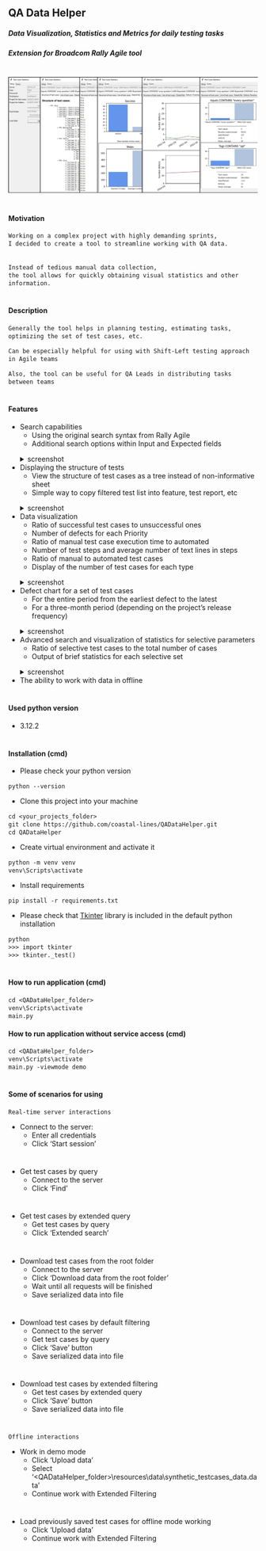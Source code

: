 <h2 class="code-line" data-line-start="0" data-line-end="1"><a id="QA_Data_Helper_0"></a>QA Data Helper</h2>
<h5 class="code-line" data-line-start="1" data-line-end="2"><a id="Data_Visualization_Statistics_and_Metrics_for_daily_testing_tasks_1"></a>Data Visualization, Statistics and Metrics for daily testing tasks</h5>
<h5 class="code-line" data-line-start="2" data-line-end="3"><a id="Extension_for_Broadcom_Rally_Agile_tool_2"></a>Extension for Broadcom Rally Agile tool</h5>
<h1 class="code-line" data-line-start="3" data-line-end="4"><a id="_3"></a></h1>
<p class="has-line-data" data-line-start="6" data-line-end="7"><img src="https://github.com/coastal-lines/QADataHelper/blob/master/resources/data/doc/main_scr.jpg?raw=true" alt="image"></p>

<h1 class="code-line" data-line-start="8" data-line-end="9"><a id="_8"></a></h1>
<h4 class="code-line" data-line-start="11" data-line-end="12"><a id="Description_11"></a>Motivation</h4>
<pre>
<code class="has-line-data" data-line-start="127" data-line-end="129" class="language-sh">Working on a complex project with highly demanding sprints, 
I decided to create a tool to streamline working with QA data.
<br>
Instead of tedious manual data collection, 
the tool allows for quickly obtaining visual statistics and other information.</code>
</pre>


<h1 class="code-line" data-line-start="8" data-line-end="9"><a id="_8"></a></h1>
<h4 class="code-line" data-line-start="11" data-line-end="12"><a id="Description_11"></a>Description</h4>
<pre>
<code class="has-line-data" data-line-start="127" data-line-end="129" class="language-sh">Generally the tool helps in planning testing, estimating tasks, optimizing the set of test cases, etc.</code>
</pre>
<pre>
<code class="has-line-data" data-line-start="127" data-line-end="129" class="language-sh">Can be especially helpful for using with Shift-Left testing approach in Agile teams</code>
</pre>
<pre>
<code class="has-line-data" data-line-start="127" data-line-end="129" class="language-sh">Also, the tool can be useful for QA Leads in distributing tasks between teams</code>
</pre>
<h1 class="code-line" data-line-start="14" data-line-end="15"><a id="_14"></a></h1>
<h4 class="code-line" data-line-start="19" data-line-end="20"><a id="Features_19"></a>Features</h4>
<ul>
<li class="has-line-data" data-line-start="20" data-line-end="23">Search capabilities
<ul>
<li class="has-line-data" data-line-start="21" data-line-end="22">Using the original search syntax from Rally Agile</li>
<li class="has-line-data" data-line-start="22" data-line-end="23">Additional search options within Input and Expected fields</li>
</ul>
<p>
<details>
  <summary>screenshot</summary>

  ![query](https://github.com/coastal-lines/QADataHelper/blob/master/resources/data/doc/query_scr.jpg)
</details>
</li>
<li class="has-line-data" data-line-start="23" data-line-end="26">Displaying the structure of tests
<ul>
<li class="has-line-data" data-line-start="24" data-line-end="25">View the structure of test cases as a tree instead of non-informative sheet</li>
<li class="has-line-data" data-line-start="25" data-line-end="26">Simple way to copy filtered test list into feature, test report, etc</li>
</ul>
<p>
<details>
  <summary>screenshot</summary>

  ![structures_scr](https://github.com/coastal-lines/QADataHelper/blob/master/resources/data/doc/structures_scr.jpg)
</details>
</li>
<li class="has-line-data" data-line-start="26" data-line-end="33">Data visualization
<ul>
<li class="has-line-data" data-line-start="27" data-line-end="28">Ratio of successful test cases to unsuccessful ones</li>
<li class="has-line-data" data-line-start="28" data-line-end="29">Number of defects for each Priority</li>
<li class="has-line-data" data-line-start="29" data-line-end="30">Ratio of manual test case execution time to automated</li>
<li class="has-line-data" data-line-start="30" data-line-end="31">Number of test steps and average number of text lines in steps</li>
<li class="has-line-data" data-line-start="31" data-line-end="32">Ratio of manual to automated test cases</li>
<li class="has-line-data" data-line-start="32" data-line-end="33">Display of the number of test cases for each type</li>
</ul>
<p>
<details>
  <summary>screenshot</summary>

  ![details_scr](https://github.com/coastal-lines/QADataHelper/blob/master/resources/data/doc/details_scr.jpg)
</details>
</li>
<li class="has-line-data" data-line-start="33" data-line-end="36">Defect chart for a set of test cases
<ul>
<li class="has-line-data" data-line-start="34" data-line-end="35">For the entire period from the earliest defect to the latest</li>
<li class="has-line-data" data-line-start="35" data-line-end="36">For a three-month period (depending on the project’s release frequency)</li>
</ul>
<p>
<details>
  <summary>screenshot</summary>

  ![timeline_scr](https://github.com/coastal-lines/QADataHelper/blob/master/resources/data/doc/timeline_scr.jpg)
</details>
</li>
<li class="has-line-data" data-line-start="36" data-line-end="39">Advanced search and visualization of statistics for selective parameters
<ul>
<li class="has-line-data" data-line-start="37" data-line-end="38">Ratio of selective test cases to the total number of cases</li>
<li class="has-line-data" data-line-start="38" data-line-end="39">Output of brief statistics for each selective set</li>
</ul>
<p>
<details>
  <summary>screenshot</summary>

  ![ext_details_scr](https://github.com/coastal-lines/QADataHelper/blob/master/resources/data/doc/ext_details_scr.jpg)
</details>
</li>
<li class="has-line-data" data-line-start="39" data-line-end="41">The ability to work with data in offline</li>
</ul>
<h1 class="code-line" data-line-start="41" data-line-end="42"><a id="_41"></a></h1>
<h4 class="code-line" data-line-start="43" data-line-end="44"><a id="Used_python_version_43"></a>Used python version</h4>
<ul>
<li class="has-line-data" data-line-start="44" data-line-end="46">3.12.2</li>
</ul>
<h1 class="code-line" data-line-start="46" data-line-end="47"><a id="_46"></a></h1>
<h4 class="code-line" data-line-start="48" data-line-end="49"><a id="Installation_cmd_48"></a>Installation (cmd)</h4>
<ul>
<li class="has-line-data" data-line-start="49" data-line-end="50">Please check your python version</li>
</ul>
<pre><code class="has-line-data" data-line-start="51" data-line-end="53" class="language-sh">python --version
</code></pre>
<ul>
<li class="has-line-data" data-line-start="53" data-line-end="54">Clone this project into your machine</li>
</ul>
<pre><code class="has-line-data" data-line-start="55" data-line-end="59" class="language-sh"><span class="hljs-built_in">cd</span> &lt;your_projects_folder&gt;
git <span class="hljs-built_in">clone</span> https://github.com/coastal-lines/QADataHelper.git
<span class="hljs-built_in">cd</span> QADataHelper
</code></pre>
<ul>
<li class="has-line-data" data-line-start="59" data-line-end="60">Create virtual environment and activate it</li>
</ul>
<pre><code class="has-line-data" data-line-start="61" data-line-end="64" class="language-sh">python -m venv venv
venv\Scripts\activate
</code></pre>
<ul>
<li class="has-line-data" data-line-start="64" data-line-end="65">Install requirements</li>
</ul>
<pre><code class="has-line-data" data-line-start="66" data-line-end="68" class="language-sh">pip install -r requirements.txt
</code></pre>
<ul>
<li class="has-line-data" data-line-start="68" data-line-end="69">Please check that <a href="https://tkdocs.com/tutorial/install.html#installwin">Tkinter</a> library is included in the default python installation</li>
</ul>
<pre><code class="has-line-data" data-line-start="70" data-line-end="74" class="language-sh">python
&gt;&gt;&gt; import tkinter
&gt;&gt;&gt; tkinter._<span class="hljs-built_in">test</span>()
</code></pre>
<h1 class="code-line" data-line-start="75" data-line-end="76"><a id="_75"></a></h1>
<h4 class="code-line" data-line-start="77" data-line-end="78"><a id="How_to_run_application_cmd_77"></a>How to run application (cmd)</h4>
<pre><code class="has-line-data" data-line-start="79" data-line-end="83" class="language-sh"><span class="hljs-built_in">cd</span> &lt;QADataHelper_folder&gt;
venv\Scripts\activate
main.py
</code></pre>
<h4 class="code-line" data-line-start="84" data-line-end="85"><a id="How_to_run_application_without_service_access_cmd_84"></a>How to run application without service access (cmd)</h4>
<pre><code class="has-line-data" data-line-start="86" data-line-end="90" class="language-sh"><span class="hljs-built_in">cd</span> &lt;QADataHelper_folder&gt;
venv\Scripts\activate
main.py -viewmode demo
</code></pre>
<h1 class="code-line" data-line-start="91" data-line-end="92"><a id="_91"></a></h1>
<h4 class="code-line" data-line-start="93" data-line-end="94"><a id="Some_of_scenarios_for_using_93"></a>Some of scenarios for using</h4>
<pre><code class="has-line-data" data-line-start="95" data-line-end="97" class="language-sh">Real-time server interactions
</code></pre>
<ul>
<li class="has-line-data" data-line-start="97" data-line-end="100">Connect to the server:
<ul>
<li class="has-line-data" data-line-start="98" data-line-end="99">Enter all credentials</li>
<li class="has-line-data" data-line-start="99" data-line-end="100">Click ‘Start session’</li>
</ul>
</li>
</ul>
<h1 class="code-line" data-line-start="100" data-line-end="101"><a id="_100"></a></h1>
<ul>
<li class="has-line-data" data-line-start="101" data-line-end="104">Get test cases by query
<ul>
<li class="has-line-data" data-line-start="102" data-line-end="103">Connect to the server</li>
<li class="has-line-data" data-line-start="103" data-line-end="104">Click ‘Find’</li>
</ul>
</li>
</ul>
<h1 class="code-line" data-line-start="104" data-line-end="105"><a id="_104"></a></h1>
<ul>
<li class="has-line-data" data-line-start="105" data-line-end="108">Get test cases by extended query
<ul>
<li class="has-line-data" data-line-start="106" data-line-end="107">Get test cases by query</li>
<li class="has-line-data" data-line-start="107" data-line-end="108">Click ‘Extended search’</li>
</ul>
</li>
</ul>
<h1 class="code-line" data-line-start="108" data-line-end="109"><a id="_108"></a></h1>
<ul>
<li class="has-line-data" data-line-start="109" data-line-end="114">Download test cases from the root folder
<ul>
<li class="has-line-data" data-line-start="110" data-line-end="111">Connect to the server</li>
<li class="has-line-data" data-line-start="111" data-line-end="112">Click ‘Download data from the root folder’</li>
<li class="has-line-data" data-line-start="112" data-line-end="113">Wait until all requests will be finished</li>
<li class="has-line-data" data-line-start="113" data-line-end="114">Save serialized data into file</li>
</ul>
</li>
</ul>
<h1 class="code-line" data-line-start="114" data-line-end="115"><a id="_114"></a></h1>
<ul>
<li class="has-line-data" data-line-start="115" data-line-end="120">Download test cases by default filtering
<ul>
<li class="has-line-data" data-line-start="116" data-line-end="117">Connect to the server</li>
<li class="has-line-data" data-line-start="117" data-line-end="118">Get test cases by query</li>
<li class="has-line-data" data-line-start="118" data-line-end="119">Click ‘Save’ button</li>
<li class="has-line-data" data-line-start="119" data-line-end="120">Save serialized data into file</li>
</ul>
</li>
</ul>
<h1 class="code-line" data-line-start="120" data-line-end="121"><a id="_120"></a></h1>
<ul>
<li class="has-line-data" data-line-start="121" data-line-end="125">Download test cases by extended filtering
<ul>
<li class="has-line-data" data-line-start="122" data-line-end="123">Get test cases by extended query</li>
<li class="has-line-data" data-line-start="123" data-line-end="124">Click ‘Save’ button</li>
<li class="has-line-data" data-line-start="124" data-line-end="125">Save serialized data into file</li>
</ul>
</li>
</ul>
<h1 class="code-line" data-line-start="125" data-line-end="126"><a id="_125"></a></h1>
<pre><code class="has-line-data" data-line-start="127" data-line-end="129" class="language-sh">Offline interactions
</code></pre>
<ul>
<li class="has-line-data" data-line-start="129" data-line-end="133">Work in demo mode
<ul>
<li class="has-line-data" data-line-start="130" data-line-end="131">Сlick ‘Upload data’</li>
<li class="has-line-data" data-line-start="131" data-line-end="132">Select ‘&lt;QADataHelper_folder&gt;\resources\data\synthetic_testcases_data.data’</li>
<li class="has-line-data" data-line-start="132" data-line-end="133">Continue work with Extended Filtering</li>
</ul>
</li>
</ul>
<h1 class="code-line" data-line-start="133" data-line-end="134"><a id="_133"></a></h1>
<ul>
<li class="has-line-data" data-line-start="134" data-line-end="138">Load previously saved test cases for offline mode working
<ul>
<li class="has-line-data" data-line-start="135" data-line-end="136">Сlick ‘Upload data’</li>
<li class="has-line-data" data-line-start="136" data-line-end="138">Continue work with Extended Filtering</li>
</ul>
</li>
</ul>